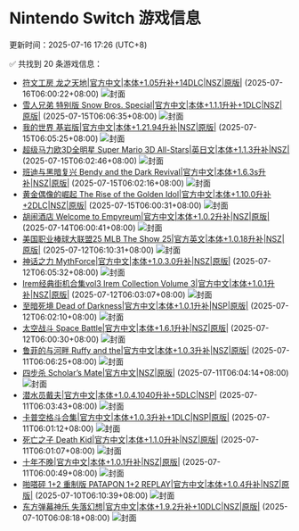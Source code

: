 # Nintendo Switch 游戏信息
更新时间：2025-07-16 17:26 (UTC+8)

✅ 共找到 20 条游戏信息：

- [符文工房 龙之天地|官方中文|本体+1.05升补+14DLC|NSZ|原版|](https://www.gamer520.com/93898.html) (2025-07-16T06:00:22+08:00)
  ![封面](https://s1.imagehub.cc/images/2025/06/04/21dd2eb26d333c54dfa8eca3966342bd.jpg)
- [雪人兄弟 特别版 Snow Bros. Special|官方中文|本体+1.1.1升补+1DLC|NSZ|原版|](https://www.gamer520.com/89082.html) (2025-07-15T06:06:35+08:00)
  ![封面](https://shared.cdn.queniuqe.com/store_item_assets/steam/apps/3107890/capsule_616x353.jpg?t=1734393191)
- [我的世界 基岩版|官方中文|本体+1.21.94升补|NSZ|原版|](https://www.gamer520.com/7500.html) (2025-07-15T06:05:25+08:00)
  ![封面](https://ig.freer.blog/2023/09/20/0641a862d79b1.jpg)
- [超级马力欧3D全明星 Super Mario 3D All-Stars|英日文|本体+1.1.3升补|NSZ|](https://www.gamer520.com/93866.html) (2025-07-15T06:02:46+08:00)
  ![封面](https://img-eshop.cdn.nintendo.net/i/c6f51eab7dc9d457958e99b2d8eeb690eba8d5d83c08dc5e759118c852197beb.jpg)
- [班迪与黑暗复兴 Bendy and the Dark Revival|官方中文|本体+1.6.3s升补|NSZ|原版|](https://www.gamer520.com/96002.html) (2025-07-15T06:02:16+08:00)
  ![封面](https://assets.nintendo.com/image/upload/ar_16:9,c_lpad,w_1240/b_white/f_auto/q_auto/ncom/software/switch/70010000095084/7ef29361c83a4952a12fa3c0d868c2010315682eb9b34f1bbaa5a542acf93623)
- [黄金偶像的崛起 The Rise of the Golden Idol|官方中文|本体+1.10.0升补+2DLC|NSZ|原版|](https://www.gamer520.com/84946.html) (2025-07-15T06:00:31+08:00)
  ![封面](https://shared.cdn.queniuqe.com/store_item_assets/steam/apps/2716400/capsule_616x353.jpg?t=1731440338)
- [胡闹酒店 Welcome to Empyreum|官方中文|本体+1.0.2升补|NSZ|原版|](https://www.gamer520.com/82300.html) (2025-07-14T06:00:41+08:00)
  ![封面](https://shared.cdn.queniuqe.com/store_item_assets/steam/apps/1807220/capsule_616x353.jpg?t=1727008618)
- [美国职业棒球大联盟25 MLB The Show 25|官方英文|本体+1.0.18升补|NSZ|原版|](https://www.gamer520.com/91259.html) (2025-07-12T06:10:31+08:00)
  ![封面](https://assets.nintendo.com/image/upload/ar_16:9,b_auto:border,c_lpad/b_white/f_auto/q_auto/dpr_1.5/c_scale,w_1300/ncom/software/switch/70010000082774/e53f89132945799bd0fee0d426bc0a4a5dcf88bb69c58be1c7c6002bba10a6dc)
- [神话之力 MythForce|官方中文|本体+1.0.3.0升补|NSZ|原版|](https://www.gamer520.com/64805.html) (2025-07-12T06:05:32+08:00)
  ![封面](https://shared.cdn.queniuqe.com/store_item_assets/steam/apps/363860/capsule_616x353.jpg?t=1694554617)
- [Irem经典街机合集vol3 Irem Collection Volume 3|官方中文|本体+1.0.1升补|NSZ|原版|](https://www.gamer520.com/95709.html) (2025-07-12T06:03:07+08:00)
  ![封面](https://img-eshop.cdn.nintendo.net/i/00ca89d7fc86dba397995afc3adf2c854d8cfe38aa7c505b084385c60f139fa5.jpg?w=1000)
- [至暗死境 Dead of Darkness|官方中文|本体+1.0.1升补|NSP|原版|](https://www.gamer520.com/95744.html) (2025-07-12T06:02:10+08:00)
  ![封面](https://shared.cdn.queniuqe.com/store_item_assets/steam/apps/2157210/capsule_616x353.jpg?t=1738009182)
- [太空战斗 Space Battle|官方中文|本体+1.6.1升补|NSZ|原版|](https://www.gamer520.com/91295.html) (2025-07-12T06:00:30+08:00)
  ![封面](https://shared.cdn.queniuqe.com/store_item_assets/steam/apps/1309140/capsule_616x353.jpg?t=1743065992)
- [鲁菲的与河畔 Ruffy and the|官方中文|本体+1.0.3升补|NSZ|原版|](https://www.gamer520.com/94949.html) (2025-07-11T06:06:25+08:00)
  ![封面](https://shared.cdn.queniuqe.com/store_item_assets/steam/apps/1002260/capsule_616x353.jpg?t=1750765525)
- [四步杀 Scholar’s Mate|官方中文|NSZ|原版|](https://www.gamer520.com/95954.html) (2025-07-11T06:04:14+08:00)
  ![封面](https://assets.nintendo.com/image/upload/ar_16:9,c_lpad,w_1240/b_white/f_auto/q_auto/ncom/software/switch/70010000083768/d0ba2756f81eecd5b92a37df8d6646ad27bd4dfd43cfbd62187070f36352262b)
- [潜水员戴夫|官方中文|本体+1.0.4.1040升补+5DLC|NSP|](https://www.gamer520.com/64677.html) (2025-07-11T06:03:43+08:00)
  ![封面](https://shared.cdn.queniuqe.com/store_item_assets/steam/apps/2841140/capsule_616x353.jpg?t=1716451311)
- [卡普空格斗合集|官方中文|本体+1.0.3升补+1DLC|NSP|原版|](https://www.gamer520.com/33410.html) (2025-07-11T06:01:12+08:00)
  ![封面](https://shared.cdn.queniuqe.com/store_item_assets/steam/apps/1685750/capsule_616x353.jpg?t=1749794372)
- [死亡之子 Death Kid|官方中文|本体+1.1.0升补|NSZ|原版|](https://www.gamer520.com/94387.html) (2025-07-11T06:01:07+08:00)
  ![封面](https://s1.imagehub.cc/images/2025/06/14/8df3b116ce5ee98adfbc88f10343dc40.jpg)
- [十年不晚|官方中文|本体+1.0.1升补|NSZ|原版|](https://www.gamer520.com/95937.html) (2025-07-11T06:00:49+08:00)
  ![封面](https://shared.cdn.queniuqe.com/store_item_assets/steam/apps/3218530/9a374f24fdb11538f081799cf7b4502bc73aa99e/capsule_616x353_schinese.jpg?t=1751271691)
- [啪嗒砰 1+2 重制版 PATAPON 1+2 REPLAY|官方中文|本体+1.0.4升补|NSZ|原版|](https://www.gamer520.com/95863.html) (2025-07-10T06:10:39+08:00)
  ![封面](https://shared.cdn.queniuqe.com/store_item_assets/steam/apps/2383200/def6952730d17905e2f4c53544ed64c6ae956634/capsule_616x353.jpg?t=1751985194)
- [东方弹幕神乐 失落幻想|官方中文|本体+1.9.2升补+10DLC|NSZ|原版|](https://www.gamer520.com/81716.html) (2025-07-10T06:08:18+08:00)
  ![封面](https://shared.cdn.queniuqe.com/store_item_assets/steam/apps/2190220/capsule_616x353_schinese.jpg?t=1707395141)
